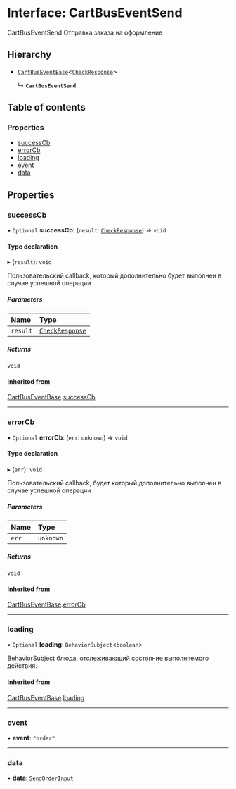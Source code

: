 # Interface: CartBusEventSend

CartBusEventSend
Отправка заказа на оформление

## Hierarchy

- [`CartBusEventBase`](CartBusEventBase.md)<[`CheckResponse`](CheckResponse.md)\>

  ↳ **`CartBusEventSend`**

## Table of contents

### Properties

- [successCb](CartBusEventSend.md#successcb)
- [errorCb](CartBusEventSend.md#errorcb)
- [loading](CartBusEventSend.md#loading)
- [event](CartBusEventSend.md#event)
- [data](CartBusEventSend.md#data)

## Properties

### successCb

• `Optional` **successCb**: (`result`: [`CheckResponse`](CheckResponse.md)) => `void`

#### Type declaration

▸ (`result`): `void`

Пользовательский callback, который дополнительно будет выполнен в случае успешной операции

##### Parameters

| Name | Type |
| :------ | :------ |
| `result` | [`CheckResponse`](CheckResponse.md) |

##### Returns

`void`

#### Inherited from

[CartBusEventBase](CartBusEventBase.md).[successCb](CartBusEventBase.md#successcb)

___

### errorCb

• `Optional` **errorCb**: (`err`: `unknown`) => `void`

#### Type declaration

▸ (`err`): `void`

Пользовательский callback, будет который дополнительно  выполнен в случае успешной операции

##### Parameters

| Name | Type |
| :------ | :------ |
| `err` | `unknown` |

##### Returns

`void`

#### Inherited from

[CartBusEventBase](CartBusEventBase.md).[errorCb](CartBusEventBase.md#errorcb)

___

### loading

• `Optional` **loading**: `BehaviorSubject`<`boolean`\>

BehaviorSubject блюда, отслеживающий состояние выполняемого действия.

#### Inherited from

[CartBusEventBase](CartBusEventBase.md).[loading](CartBusEventBase.md#loading)

___

### event

• **event**: ``"order"``

___

### data

• **data**: [`SendOrderInput`](SendOrderInput.md)
